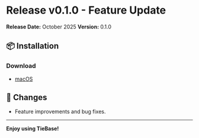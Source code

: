 # Release v0.1.0 - Feature Update

**Release Date:** October 2025
**Version:** 0.1.0

## 📦 Installation

### Download
- [macOS](https://github.com/tiebase/info/releases/download/v0.1.0/TieBase_0.1.0_x64.dmg)

## 🔄 Changes
- Feature improvements and bug fixes.

---

**Enjoy using TieBase!**
